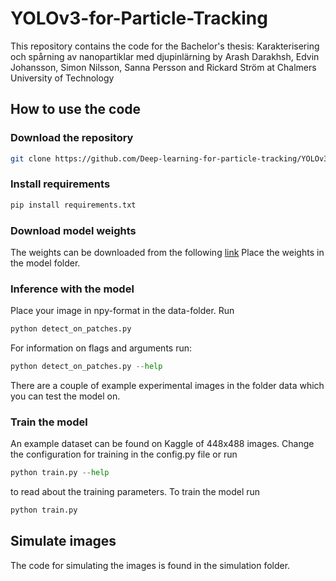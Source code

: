 # YOLOv3-for-Particle-Tracking

This repository contains the code for the Bachelor's thesis: Karakterisering och spårning av nanopartiklar med djupinlärning
by  Arash Darakhsh, Edvin Johansson, Simon Nilsson, Sanna Persson and Rickard Ström at Chalmers University of Technology


## How to use the code

### Download the repository
```bash
git clone https://github.com/Deep-learning-for-particle-tracking/YOLOv3-for-Particle-Tracking.git
```
### Install requirements
```bash
pip install requirements.txt
```

### Download model weights
The weights can be downloaded from the following [link](https://www.kaggle.com/sannapersson/weights-particle-tracking-yolov3)
Place the weights in the model folder.

### Inference with the model
Place your image in npy-format in the data-folder. Run 
```python
python detect_on_patches.py
```
For information on flags and arguments run:
```python
python detect_on_patches.py --help
```
There are a couple of example experimental images in the folder data which you can test the model on. 

### Train the model
An example dataset can be found on Kaggle of 448x488 images. Change the configuration for training in the config.py file or
run
```python
python train.py --help
```
to read about the training parameters. 
To train the model run 
```python
python train.py 
```

## Simulate images
The code for simulating the images is found in the simulation folder.

